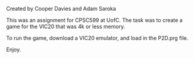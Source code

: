 Created by Cooper Davies and Adam Saroka

This was an assignment for CPSC599 at UofC.
The task was to create a game for the VIC20 that was 4k or less memory.

To run the game, download a VIC20 emulator, and load in the P2D.prg file.

Enjoy.
